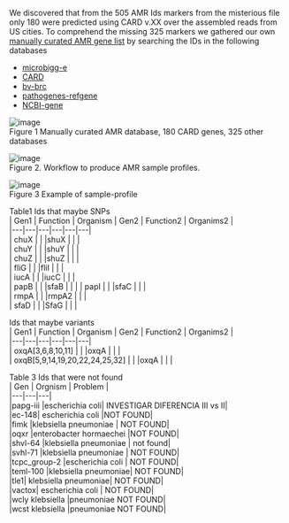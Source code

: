 We discovered that from the 505 AMR Ids markers from the misterious file only 180 were predicted using CARD v.XX over the assembled reads from US cities.  To comprehend the missing 325 markers we gathered our own [manually curated AMR gene list](https://docs.google.com/spreadsheets/d/1ThsVn6QuIEPvFqe_SwG1PawEghqHgQdvNgGiZd40jXY/edit?usp=sharing)
 by searching the IDs in the following databases 
- [microbigg-e](https://www.ncbi.nlm.nih.gov/pathogens/microbigge/#)  
- [CARD](https://card.mcmaster.ca/)    
- [bv-brc](https://www.bv-brc.org/view/SpecialtyGeneList/)    
- [pathogenes-refgene](https://www.ncbi.nlm.nih.gov/pathogens/refgene/)   
- [NCBI-gene](https://www.ncbi.nlm.nih.gov/gene)  

 
![image](https://github.com/nselem/ccm-bioinfomatica-lab/assets/6643162/6ec6a199-f44a-47d1-b55d-0367b4b4c90b)  
Figure 1 Manually curated AMR database, 180 CARD genes, 325 other databases    
  
![image](https://github.com/nselem/ccm-bioinfomatica-lab/assets/6643162/5bd9afaa-f3d5-4fd7-abf5-d1b21d033101)  
Figure 2. Workflow to produce AMR sample profiles.    

![image](https://github.com/nselem/ccm-bioinfomatica-lab/assets/6643162/c274d9eb-20e5-42a2-8fc5-8b5434486504)  
Figure 3 Example of sample-profile    


Table1 Ids that maybe SNPs  
| Gen1  | Function   | Organism   | Gen2   | Function2   | Organims2 |  
|---|---|---|---|---|---|  
| chuX  |   |   |shuX  |   |   |  
| chuY |   |    |shuY   |   |   |  
| chuZ  |   |   |shuZ   |   |   |  
| fliG  |   |   |fliI  |   |   |  
| iucA |   |    |iucC   |   |   |  
| papB  |   |   |sfaB   |   |   | 
| papI  |   |   |sfaC  |   |   |  
| rmpA |   |    |rmpA2   |   |   |  
| sfaD  |   |   |SfaG   |   |   |   
  
Ids that maybe variants  
| Gen1  | Function   | Organism   | Gen2   | Function2   | Organims2 |  
|---|---|---|---|---|---|  
| oxqA[3,6,8,10,11]  |   |   |oxqA  |   |   |  
| oxqB[5,9,14,19,20,22,24,25,32]  |   |   |oxqA  |   |   |   

Table 3 Ids that were not found  
| Gen  | Orgnism   | Problem   |   
|---|---|---|  
|papg-iii	|escherichia coli|		INVESTIGAR DIFERENCIA III vs II|  
|ec-148|	escherichia coli |NOT FOUND|  
|fimk	|klebsiella pneumoniae	|	NOT FOUND|  
|oqxr	|enterobacter hormaechei		|NOT FOUND|  
|shvl-64	|klebsiella pneumoniae	|	not found|  
|svhl-71	|klebsiella pneumoniae	|	NOT FOUND|  
|tcpc_group-2	|escherichia coli	|	NOT FOUND|  
|teml-100	|klebsiella pneumoniae|		NOT FOUND|  
|tle1|	klebsiella pneumoniae|		NOT FOUND|  
|vactox|	escherichia coli	|	NOT FOUND|  
|wcly	klebsiella |pneumoniae		NOT FOUND|  
|wcst	klebsiella |pneumoniae		NOT FOUND|  
